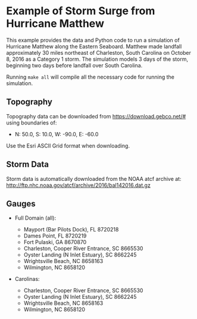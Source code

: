 
# Example of Storm Surge from Hurricane Matthew

This example provides the data and Python code to run a simulation of Hurricane Matthew along the Eastern Seaboard. Matthew made landfall approximately 30 miles northeast of Charleston, South Carolina on October 8, 2016 as a Category 1 storm. The simulation models 3 days of the storm, beginning two days before landfall over South Carolina.

Running `make all` will compile all the necessary code for running the simulation.

## Topography

Topography data can be downloaded from https://download.gebco.net/# using boundaries of: 
 - N: 50.0, S: 10.0, W: -90.0, E: -60.0

Use the Esri ASCII Grid format when downloading.

## Storm Data

Storm data is automatically downloaded from the NOAA atcf archive at: 
http://ftp.nhc.noaa.gov/atcf/archive/2016/bal142016.dat.gz

## Gauges

 - Full Domain (all):
    - Mayport (Bar Pilots Dock), FL 		       8720218
    - Dames Point, FL				                    8720219
    - Fort Pulaski, GA				                   8670870
    - Charleston, Cooper River Entrance, SC  8665530
    - Oyster Landing (N Inlet Estuary), SC		 8662245
    - Wrightsville Beach, NC			              8658163
    - Wilmington, NC				                     8658120


 - Carolinas:
    - Charleston, Cooper River Entrance, SC  8665530
    - Oyster Landing (N Inlet Estuary), SC		 8662245
    - Wrightsville Beach, NC			              8658163
    - Wilmington, NC				                     8658120
